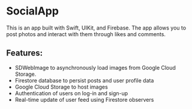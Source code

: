 # SocialApp

This is an app built with Swift, UIKit, and Firebase. The app allows you to post photos and interact with them through likes and comments. 

## Features: 
- SDWebImage to asynchronously load images from Google Cloud Storage.
- Firestore database to persist posts and user profile data
- Google Cloud Storage to host images
- Authentication of users on log-in and sign-up
- Real-time update of user feed using Firestore observers
